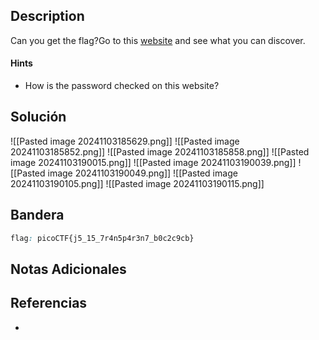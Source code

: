 ## Description

Can you get the flag?Go to this [website](http://saturn.picoctf.net:54938/) and see what you can discover.
#### Hints
- How is the password checked on this website?
## Solución
![[Pasted image 20241103185629.png]]
![[Pasted image 20241103185852.png]]
![[Pasted image 20241103185858.png]]
![[Pasted image 20241103190015.png]]
![[Pasted image 20241103190039.png]]
![[Pasted image 20241103190049.png]]
![[Pasted image 20241103190105.png]]
![[Pasted image 20241103190115.png]]
## Bandera
```css
flag: picoCTF{j5_15_7r4n5p4r3n7_b0c2c9cb}
```
## Notas Adicionales

## Referencias
- 